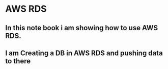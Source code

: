 # AWS RDS

## In this note book i am showing how to use AWS RDS.
## I am Creating a DB in AWS RDS and pushing data to there